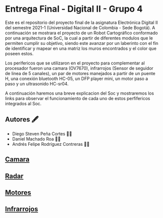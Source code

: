 # Entrega Final - Digital II - Grupo 4
Este es el repositorio del proyecto final de la asignatura Electrónica Digital II del semestre 2021-1 (Universidad Nacional de Colombia - Sede Bogotá). A continuación se mostrara el proyecto de un Robot Cartográfico conformado por una arquitectura de SoC, la cual a partir de diferentes modulos que le permiten cumplir su objetivo, siendo este avanzar por un laberinto con el fin de identificar y mapear en una matriz los muros encontrados y el color que poseen estos. 



Los perifericos que se utilizaron en el proyecto para complementar al procesador fueron una camara (OV7670), infrarrojos (Sensor de seguidor de linea de 5 canales), un par de motores manejados a partir de un puente H, una conexión bluetooth HC-05, un DFP player mini, un motor paso a paso y un ultrasonido HC-sr04.



A continuación haremos una breve explicacion del Soc y mostraremos los links para observar el funcionamiento de cada uno de estos perfifericos integrados al Soc.

## Autores :fountain_pen:
- Diego Steven Peña Cortes :mechanic:
- Daniel Machado Roa :technologist:
- Andrés Felipe Rodríguez Contreras :office_worker:
 
## [Camara](w07_entrega-_final-grupo14/Camara.md )
## [Radar](w07_entrega-_final-grupo14/Camara.md )
## [Motores](w07_entrega-_final-grupo14/Camara.md )
## [Infrarrojos](w07_entrega-_final-grupo14/Camara.md )

